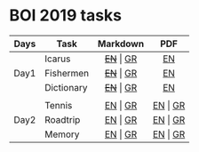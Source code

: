 # BOI 2019 tasks


| Days  | Task       |                         Markdown                          |                                 PDF                                 |
| :---: | ---------- | :-------------------------------------------------------: | :-----------------------------------------------------------------: |
|       | Icarus     |         [~~EN~~](.) \| [GR](/Day1/icarus-GRC.md)          |                    [EN](/Day1/pdf/icarus-EN.pdf)                    |
| Day1  | Fishermen  |        [~~EN~~](.) \| [GR](/Day1/fishermen-GRC.md)        |                  [EN](/Day1/pdf/fishermen-EN.pdf)                   |
|       | Dictionary |       [~~EN~~](.) \| [GR](/Day1/dictionary-GRC.md)        |                  [EN](/Day1/pdf/dictionary-EN.pdf)                  |
|       |            |
|       | Tennis     |   [EN](/Day2/tennis-EN.md) \| [GR](/Day2/tennis-GRC.md)   |   [EN](/Day2/pdf/tennis-EN.pdf) \| [GR](/Day2/pdf/tennis-GRC.pdf)   |
| Day2  | Roadtrip   | [EN](/Day2/roadtrip-EN.md) \| [GR](/Day2/roadtrip-GRC.md) | [EN](/Day2/pdf/roadtrip-EN.pdf) \| [GR](/Day2/pdf/roadtrip-GRC.pdf) |
|       | Memory     |   [EN](/Day2/memory-EN.md) \| [GR](/Day2/memory-GRC.md)   |   [EN](/Day2/pdf/memory-EN.pdf) \| [GR](/Day2/pdf/memory-GRC.pdf)   |
